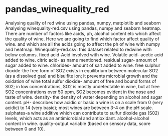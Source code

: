 # pandas_winequality_red
Analysing quality of  red wine using pandas, numpy, matplotlib and seaborn
Analysing winequality-red.csv using pandas, numpy and seaborn heatmap. 
There are number of factors like acids, ph, alcohol content etc which affect the quality of wine. 
Here we are going to find which factor affect quality of wine. and which are all the acids going to affect the ph of wine with numpy and heatmap. 
Winequality-red.csv: this dataset related to redwine with below columns. 
fixed acid-Acid involved with wine. 
Volatile acid- acetic acid added to wine. 
citric acid- as name mentioned. 
residual sugar- amount of sugar added to wine. 
chlorides- amount of salt added to wine. 
free sulphur dioxide-the free form of SO2 exists in equilibrium between molecular SO2 (as a dissolved gas) and bisulfite ion; it prevents microbial growth and the oxidation of wine 
total sulfur dioxide- amount of free and bound forms of S02; in low concentrations, SO2 is mostly undetectable in wine, but at free SO2 concentrations over 50 ppm, SO2 becomes evident in the nose and taste of wine. 
density- the density of water depending on alcohol and sugar content. 
pH- describes how acidic or basic a wine is on a scale from 0 (very acidic) to 14 (very basic); most wines are between 3-4 on the pH scale. 
sulphates-a wine additive which can contribute to sulfur dioxide gas (S02) levels, which acts as an antimicrobial and antioxidant. alcohol-alcohol content in wine. 
quality-output variable (based on sensory data, score between 0 and 10).
